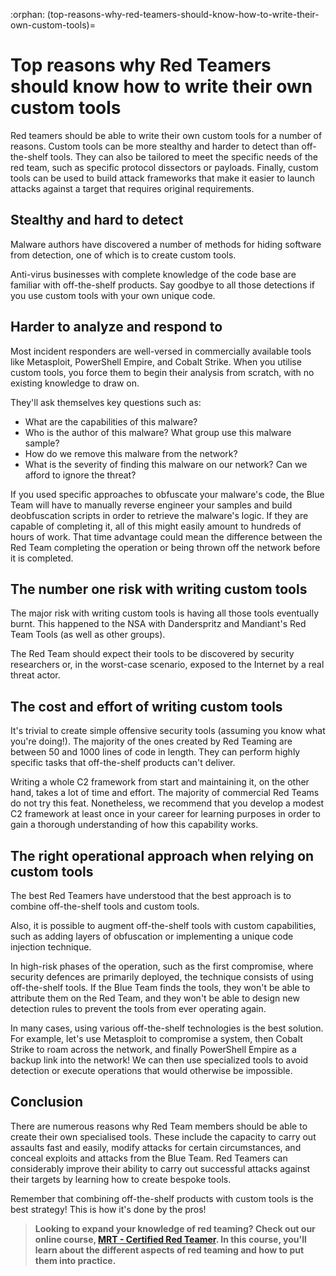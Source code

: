 :orphan:
(top-reasons-why-red-teamers-should-know-how-to-write-their-own-custom-tools)=

# Top reasons why Red Teamers should know how to write their own custom tools

Red teamers should be able to write their own custom tools for a number of reasons. Custom tools can be more stealthy and harder to detect than off-the-shelf tools. They can also be tailored to meet the specific needs of the red team, such as specific protocol dissectors or payloads. Finally, custom tools can be used to build attack frameworks that make it easier to launch attacks against a target that requires original requirements.

## Stealthy and hard to detect

Malware authors have discovered a number of methods for hiding software from detection, one of which is to create custom tools.

Anti-virus businesses with complete knowledge of the code base are familiar with off-the-shelf products. Say goodbye to all those detections if you use custom tools with your own unique code.

## Harder to analyze and respond to

Most incident responders are well-versed in commercially available tools like Metasploit, PowerShell Empire, and Cobalt Strike. When you utilise custom tools, you force them to begin their analysis from scratch, with no existing knowledge to draw on.

They'll ask themselves key questions such as:

- What are the capabilities of this malware?
- Who is the author of this malware? What group use this malware sample?
- How do we remove this malware from the network?
- What is the severity of finding this malware on our network? Can we afford to ignore the threat?

If you used specific approaches to obfuscate your malware's code, the Blue Team will have to manually reverse engineer your samples and build deobfuscation scripts in order to retrieve the malware's logic. If they are capable of completing it, all of this might easily amount to hundreds of hours of work. That time advantage could mean the difference between the Red Team completing the operation or being thrown off the network before it is completed.

## The number one risk with writing custom tools

The major risk with writing custom tools is having all those tools eventually burnt. This happened to the NSA with Danderspritz and Mandiant's Red Team Tools (as well as other groups).

The Red Team should expect their tools to be discovered by security researchers or, in the worst-case scenario, exposed to the Internet by a real threat actor.

## The cost and effort of writing custom tools

It's trivial to create simple offensive security tools (assuming you know what you're doing!). The majority of the ones created by Red Teaming are between 50 and 1000 lines of code in length. They can perform highly specific tasks that off-the-shelf products can't deliver.

Writing a whole C2 framework from start and maintaining it, on the other hand, takes a lot of time and effort. The majority of commercial Red Teams do not try this feat. Nonetheless, we recommend that you develop a modest C2 framework at least once in your career for learning purposes in order to gain a thorough understanding of how this capability works.

## The right operational approach when relying on custom tools

The best Red Teamers have understood that the best approach is to combine off-the-shelf tools and custom tools.

Also, it is possible to augment off-the-shelf tools with custom capabilities, such as adding layers of obfuscation or implementing a unique code injection technique.

In high-risk phases of the operation, such as the first compromise, where security defences are primarily deployed, the technique consists of using off-the-shelf tools. If the Blue Team finds the tools, they won't be able to attribute them on the Red Team, and they won't be able to design new detection rules to prevent the tools from ever operating again.

In many cases, using various off-the-shelf technologies is the best solution. For example, let's use Metasploit to compromise a system, then Cobalt Strike to roam across the network, and finally PowerShell Empire as a backup link into the network! We can then use specialized tools to avoid detection or execute operations that would otherwise be impossible.

## Conclusion

There are numerous reasons why Red Team members should be able to create their own specialised tools. These include the capacity to carry out assaults fast and easily, modify attacks for certain circumstances, and conceal exploits and attacks from the Blue Team. Red Teamers can considerably improve their ability to carry out successful attacks against their targets by learning how to create bespoke tools.

Remember that combining off-the-shelf products with custom tools is the best strategy! This is how it's done by the pros!

> **Looking to expand your knowledge of red teaming? Check out our online course, [MRT - Certified Red Teamer](https://www.mosse-institute.com/certifications/mrt-certified-red-teamer.html). In this course, you'll learn about the different aspects of red teaming and how to put them into practice.**
